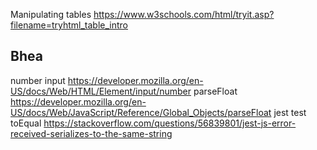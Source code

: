Manipulating tables
https://www.w3schools.com/html/tryit.asp?filename=tryhtml_table_intro

## Bhea
number input
https://developer.mozilla.org/en-US/docs/Web/HTML/Element/input/number
parseFloat
https://developer.mozilla.org/en-US/docs/Web/JavaScript/Reference/Global_Objects/parseFloat
jest test toEqual
https://stackoverflow.com/questions/56839801/jest-js-error-received-serializes-to-the-same-string